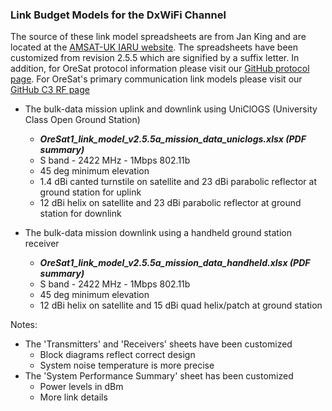 ### Link Budget Models for the DxWiFi Channel

The source of these link model spreadsheets are from Jan King and are located at the [AMSAT-UK IARU website](http://www.amsatuk.me.uk/iaru/spreadsheet.htm).  The spreadsheets have been customized from revision 2.5.5 which are signified by a suffix letter.  In addition, for OreSat protocol information please visit our [GitHub protocol page](https://github.com/oresat/oresat-design/tree/gh-pages/protocol).  For OreSat's primary communication link models please visit our [GitHub C3 RF page](https://github.com/oresat/oresat-c3-rf/link-models)

* The bulk-data mission uplink and downlink using UniClOGS (University Class Open Ground Station)
  * ___OreSat1_link_model_v2.5.5a_mission_data_uniclogs.xlsx  (PDF summary)___
  * S band - 2422 MHz - 1Mbps 802.11b
  * 45 deg minimum elevation
  * 1.4 dBi canted turnstile on satellite and 23 dBi parabolic reflector at ground station for uplink
  * 12 dBi helix on satellite and 23 dBi parabolic reflector at ground station for downlink

* The bulk-data mission downlink using a handheld ground station receiver
  * ___OreSat1_link_model_v2.5.5a_mission_data_handheld.xlsx  (PDF summary)___
  * S band - 2422 MHz - 1Mbps 802.11b
  * 45 deg minimum elevation
  * 12 dBi helix on satellite and 15 dBi quad helix/patch at ground station

Notes:
- The 'Transmitters' and 'Receivers' sheets have been customized
  - Block diagrams reflect correct design
  - System noise temperature is more precise
- The 'System Performance Summary' sheet has been customized
  - Power levels in dBm
  - More link details
